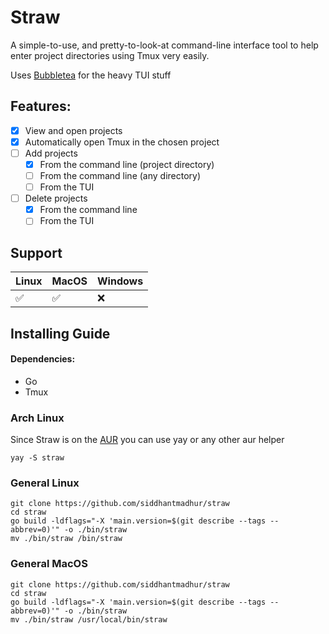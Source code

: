 # Straw

A simple-to-use, and pretty-to-look-at command-line interface tool to help enter project directories using Tmux very easily.

Uses [Bubbletea](https://github.com/charmbracelet/bubbletea) for the heavy TUI stuff

## Features: 
- [X] View and open projects
- [X] Automatically open Tmux in the chosen project
- [ ] Add projects
  - [X] From the command line (project directory)
  - [ ] From the command line (any directory)
  - [ ] From the TUI
- [ ] Delete projects
  - [X] From the command line
  - [ ] From the TUI 

## Support 
| Linux | MacOS | Windows |
| --- | --- |--- |
| ✅ | ✅ | ❌ |


## Installing Guide

#### Dependencies:
- Go
- Tmux

### Arch Linux
Since Straw is on the [AUR](https://aur.archlinux.org/packages/straw) you can use yay or any other aur helper
```
yay -S straw 
```

### General Linux
```
git clone https://github.com/siddhantmadhur/straw
cd straw
go build -ldflags="-X 'main.version=$(git describe --tags --abbrev=0)'" -o ./bin/straw
mv ./bin/straw /bin/straw
```

### General MacOS
```
git clone https://github.com/siddhantmadhur/straw
cd straw
go build -ldflags="-X 'main.version=$(git describe --tags --abbrev=0)'" -o ./bin/straw
mv ./bin/straw /usr/local/bin/straw
```
